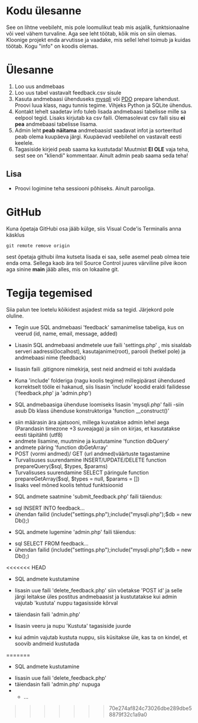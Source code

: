 # Kodu ülesanne 

See on lihtne veebileht, mis pole loomulikut teab mis asjalik, funktsionaalne või veel vähem turvaline. Aga see leht töötab, kõik mis on siin olemas. Kloonige projekt enda arvutisse ja vaadake, mis sellel lehel toimub ja kuidas töötab. Kogu "info" on koodis olemas. 

# Ülesanne

1. Loo uus andmebaas
2. Loo uus tabel vastavalt feedback.csv sisule
3. Kasuta andmebaasi ühenduseks [mysqli](https://www.php.net/manual/en/book.mysqli.php) või [PDO](https://www.php.net/manual/en/pdo.connections.php) prepare lahendust. Proovi luua klass, nagu tunnis tegime. Vihjeks Python ja SQLite ühendus.
4. Kontakt lehelt saadetav info tuleb lisada andmebaasi tabelisse mille sa eelpool tegid. Lisaks kirjutab ka csv faili. Olemasolevat csv faili sisu **ei pea** andmebaasi tabelisse lisama.
5. Admin leht **peab näitama** andmebaasist saadavat infot ja sorteeritud peab olema kuupäeva järgi. Kuupäevad veebilehel on vastavalt eesti keelele.
6. Tagasiside kirjeid peab saama ka kustutada! Muutmist **EI OLE** vaja teha, sest see on "kliendi" kommentaar. Ainult admin peab saama seda teha!

## Lisa
- Proovi logimine teha sessiooni põhiseks. Ainult parooliga.

# GitHub
Kuna õpetaja GitHubi osa jääb külge, siis Visual Code'is Terminalis anna käsklus 
```
git remote remove origin
```
sest õpetaja githubi ilma kutseta lisada ei saa, selle asemel peab olmea teie enda oma. Sellega kaob ära teil Source Control juures värviline pilve ikoon aga sinine **main** jääb alles, mis on lokaalne git.

# Tegija tegemised

Siia palun tee loetelu kõikidest asjadest mida sa tegid. Järjekord pole oluline.

* Tegin uue SQL andmebaasi 'feedback' samanimelise tabeliga, kus on veerud (id, name, email, message, added)

* Lisasin SQL andmebaasi andmetele uue faili 'settings.php' , mis sisaldab serveri aadressi(localhost), kasutajanime(root), parooli (hetkel pole) ja andmebaasi nime (feedback)
 - lisasin faili .gitignore nimekirja, sest neid andmeid ei tohi avaldada

* Kuna 'include' folderiga (nagu koolis tegime) millegipärast ühendused korrektselt tööle ei hakanud, siis lisasin 'include' koodid eraldi failidesse ('feedback.php' ja 'admin.php')

* SQL andmebaasiga ühenduse loomiseks lisasin 'mysqli.php' faili
-siin asub Db klass ühenduse konstruktoriga 'function __construct()'
- siin määrasin ära ajatsooni, millega kuvatakse admin lehel aega (Parandasin timezone +3 suveajaga) ja siin on kirjas, et kasutatakse eesti täpitähti (utf8)
- andmete lisamine, muutmine ja kustutamine 'function dbQuery'
- andmete päring 'function dbGetArray'
- POST (vormi andmed)/ GET (url andmed)väärtuste tagastamine
- Turvalisuses suurendamine INSERT/UPDATE/DELETE 
function prepareQuery($sql, $types, $params)
- Turvalisuses suurendamine SELECT päringule
function prepareGetArray($sql, $types = null, $params = []) 
- lisaks veel mõned koolis tehtud funktsioonid 



* SQL andmete saatmine
'submit_feedback.php' faili täiendus:
- sql INSERT INTO feedback...
- ühendan failid (include("settings.php");include("mysqli.php");$db = new Db();)

* SQL andmete lugemine
'admin.php' faili täiendus:
- sql SELECT FROM feedback...
- ühendan failid (include("settings.php");include("mysqli.php");$db = new Db();)

<<<<<<< HEAD
* SQL andmete kustutamine 

 - lisasin uue faili 'delete_feedback.php'
  siin võetakse 'POST id' ja selle järgi leitakse üles postitus andmebaasist ja kustutatakse kui admin vajutab 'kustuta' nuppu tagasisside kõrval

 - täiendasin faili 'admin.php' 
  - lisasin veeru ja nupu 'Kustuta' tagasiside juurde
  - kui admin vajutab kustuta nuppu, siis küsitakse üle, kas ta on kindel, et soovib andmeid kustutada
  
=======
* SQL andmete kustutamine
 - lisasin uue faili 'delete_feedback.php'
 - täiendasin faili 'admin.php' nupuga
 - * ...

>>>>>>> 70e274af824c73026dbe289dbe58879f32c1a9a0

